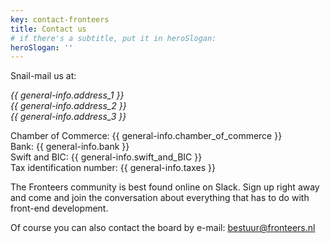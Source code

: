 ```yaml
---
key: contact-fronteers
title: Contact us
# if there's a subtitle, put it in heroSlogan:
heroSlogan: ''
---
```


Snail-mail us at:

<address>
{{ general-info.address_1 }}<br />
{{ general-info.address_2 }}<br />
{{ general-info.address_3 }}<br />
</address>

Chamber of Commerce: {{ general-info.chamber_of_commerce }}<br />
Bank: {{ general-info.bank }}<br />
Swift and BIC: {{ general-info.swift_and_BIC }}<br />
Tax identification number: {{ general-info.taxes }}<br />

The Fronteers community is best found online on Slack. Sign up right away and come and join the conversation about everything that has to do with front-end development.

Of course you can also contact the board by e-mail: [bestuur@fronteers.nl](mailto:bestuur@fronteers.nl)
